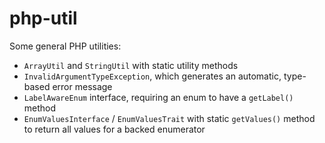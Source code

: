 # php-util
 Some general PHP utilities:
 * `ArrayUtil` and `StringUtil` with static utility methods
 * `InvalidArgumentTypeException`, which generates an automatic, type-based error message
 * `LabelAwareEnum` interface, requiring an enum to have a `getLabel()` method
 * `EnumValuesInterface` / `EnumValuesTrait` with static `getValues()` method to return all values for a backed enumerator
